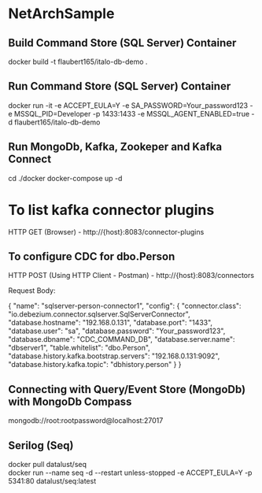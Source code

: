 # NetArchSample

## Build Command Store (SQL Server) Container

docker build -t flaubert165/italo-db-demo .

## Run Command Store (SQL Server) Container

docker run -it -e ACCEPT_EULA=Y -e SA_PASSWORD=Your_password123 -e MSSQL_PID=Developer -p 1433:1433 -e MSSQL_AGENT_ENABLED=true -d flaubert165/italo-db-demo

## Run MongoDb, Kafka, Zookeper and Kafka Connect

cd ./docker
docker-compose up -d

# To list kafka connector plugins

HTTP GET (Browser) - http://{host}:8083/connector-plugins

## To configure CDC for dbo.Person

HTTP POST (Using HTTP Client - Postman) - http://{host}:8083/connectors

Request Body:

{
    "name": "sqlserver-person-connector1",
    "config": 
    {
        "connector.class": "io.debezium.connector.sqlserver.SqlServerConnector",
        "database.hostname": "192.168.0.131",
        "database.port": "1433",
        "database.user": "sa",
        "database.password": "Your_password123",
        "database.dbname": "CDC_COMMAND_DB",
        "database.server.name": "dbserver1",
        "table.whitelist": "dbo.Person",
        "database.history.kafka.bootstrap.servers": "192.168.0.131:9092",
        "database.history.kafka.topic": "dbhistory.person"
    }
}

## Connecting with Query/Event Store (MongoDb) with MongoDb Compass

mongodb://root:rootpassword@localhost:27017

## Serilog (Seq)

docker pull datalust/seq  
docker run --name seq -d --restart unless-stopped -e ACCEPT_EULA=Y -p 5341:80 datalust/seq:latest  




